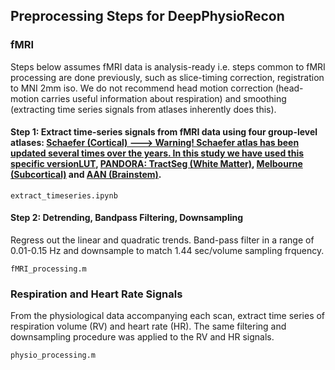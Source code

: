 ## Preprocessing Steps for DeepPhysioRecon
### fMRI

Steps below assumes fMRI data is analysis-ready i.e. steps common to fMRI processing are done previously, such as slice-timing correction, registration to MNI 2mm iso. We do not recommend head motion correction (head-motion carries useful information about respiration) and smoothing (extracting time series signals from atlases inherently does this). 

#### Step 1: Extract time-series signals from fMRI data using four group-level atlases: [Schaefer (Cortical) ---> Warning! Schaefer atlas has been updated several times over the years. In this study we have used this specific version](https://github.com/ThomasYeoLab/CBIG/blob/703454dba7b6e0b1cfb97beb449e1593c5170547/stable_projects/brain_parcellation/Schaefer2018_LocalGlobal/Parcellations/MNI/Schaefer2018_400Parcels_17Networks_order_FSLMNI152_2mm.nii.gz)[LUT](https://github.com/ThomasYeoLab/CBIG/blob/703454dba7b6e0b1cfb97beb449e1593c5170547/stable_projects/brain_parcellation/Schaefer2018_LocalGlobal/Parcellations/MNI/Schaefer2018_400Parcels_17Networks_order.txt), [PANDORA: TractSeg (White Matter)](https://github.com/MASILab/Pandora-WhiteMatterAtlas/blob/master/TractSeg/supplementary/TractSeg_HCP.nii.gz), [Melbourne (Subcortical)](https://github.com/yetianmed/subcortex/blob/master/Group-Parcellation/7T/Tian_Subcortex_S1_7T.nii) and [AAN (Brainstem)](https://www.nmr.mgh.harvard.edu/resources/aan-atlas).
    
    extract_timeseries.ipynb

#### Step 2: Detrending, Bandpass Filtering, Downsampling

Regress out the linear and quadratic trends. Band-pass filter in a range of 0.01-0.15 Hz and downsample to match 1.44 sec/volume sampling frquency. 

    fMRI_processing.m

### Respiration and Heart Rate Signals
    
From the physiological data accompanying each scan, extract time series of respiration volume (RV) and heart rate (HR). The same filtering and downsampling procedure was applied to the RV and HR signals.

    physio_processing.m
